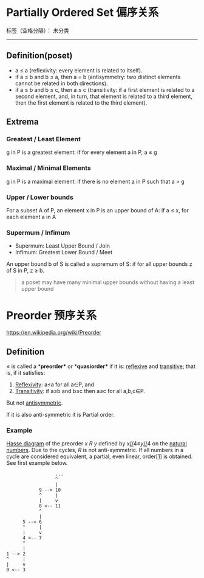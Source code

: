 # Partially Ordered Set 偏序关系

标签（空格分隔）： 未分类

---

## Definition(poset)
- a ≤ a (reflexivity: every element is related to itself).
- if a ≤ b and b ≤ a, then a = b (antisymmetry: two distinct elements cannot be related in both directions).
- if a ≤ b and b ≤ c, then a ≤ c (transitivity: if a first element is related to a second element, and, in turn, that element is related to a third element, then the first element is related to the third element).

## Extrema

### Greatest / Least Element

g in P is a greatest element:
if for every element a in P, a ≤ g

### Maximal / Minimal Elements

g in P is a maximal element:
if there is no element a in P such that a > g

### Upper / Lower bounds

For a subset A of P, an element x in P is an upper bound of A:
if a ≤ x, for each element a in A

### Supermum / Infimum

- Supermum: Least Upper Bound / Join 
- Infimum: Greatest Lower Bound / Meet

An upper bound b of S is called a supremum of S:
if for all upper bounds z of S in P, z ≥ b.

> a poset may have many minimal upper bounds without having a least upper bound


# Preorder 预序关系
https://en.wikipedia.org/wiki/Preorder


## Definition

 ≤ is called a ***preorder\*** or ***quasiorder\*** if it is:
 [reflexive](https://en.wikipedia.org/wiki/Reflexive_relation) and [transitive](https://en.wikipedia.org/wiki/Transitive_relation); that is, if it satisfies:

1. [Reflexivity](https://en.wikipedia.org/wiki/Reflexive_relation): a≤a for all a∈P, and
2. [Transitivity](https://en.wikipedia.org/wiki/Transitive_relation): if a≤b and b≤c then a≤c for all a,b,c∈P.

But not [antisymmetric](https://en.wikipedia.org/wiki/Antisymmetric_relation).

If it is also anti-symmetric it is Partial order.

### Example

[Hasse diagram](https://en.wikipedia.org/wiki/Hasse_diagram) of the preorder *x R y* defined by *x*[//](https://en.wikipedia.org/wiki/Integer_division)4≤*y*[//](https://en.wikipedia.org/wiki/Integer_division)4 on the [natural numbers](https://en.wikipedia.org/wiki/Natural_numbers). Due to the cycles, *R* is not anti-symmetric. If all numbers in a cycle are considered equivalent, a partial, even linear, order[[1\]](https://en.wikipedia.org/wiki/Preorder#cite_note-1) is obtained. See first example below.

```
                  ...
                  ^
                  |
            9 --> 10
            ^     |
            |     v
            8 <-- 11
            ^
            |
      5 --> 6
      ^     |
      |     v
      4 <-- 7
      ^
      |
1 --> 2
^     |
|     v
0 <-- 3
```
